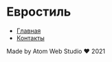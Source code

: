 # Евростиль

- [Главная](https://iserejatoje.github.io/eurostyle/)
- [Контакты](https://iserejatoje.github.io/eurostyle/contacts.html)

Made by Atom Web Studio ❤ 2021